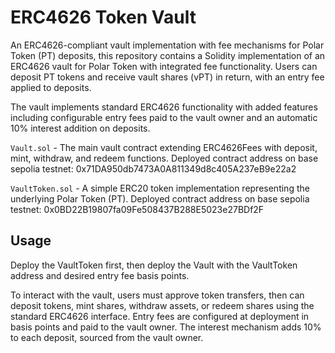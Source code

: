 # ERC4626 Token Vault

An ERC4626-compliant vault implementation with fee mechanisms for Polar Token (PT) deposits, this repository contains a Solidity implementation of an ERC4626 vault for Polar Token with integrated fee functionality. Users can deposit PT tokens and receive vault shares (vPT) in return, with an entry fee applied to deposits.

The vault implements standard ERC4626 functionality with added features including configurable entry fees paid to the vault owner and an automatic 10% interest addition on deposits.

`Vault.sol` - The main vault contract extending ERC4626Fees with deposit, mint, withdraw, and redeem functions. Deployed contract address on base sepolia testnet: 0x71DA950db7473A0A811349d8c405A237eB9e22a2

`VaultToken.sol` - A simple ERC20 token implementation representing the underlying Polar Token (PT). Deployed contract address on base sepolia testnet: 0x0BD22B19807fa09Fe508437B288E5023e27BDf2F

## Usage

Deploy the VaultToken first, then deploy the Vault with the VaultToken address and desired entry fee basis points.

To interact with the vault, users must approve token transfers, then can deposit tokens, mint shares, withdraw assets, or redeem shares using the standard ERC4626 interface. Entry fees are configured at deployment in basis points and paid to the vault owner. The interest mechanism adds 10% to each deposit, sourced from the vault owner.